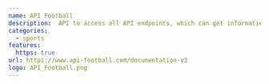 ```yaml
---
name: API Football
description:  API to access all API endpoints, which can get information about Football Leagues & Cups
categories:
  - sports
features:
  https: true
url: https://www.api-football.com/documentation-v3
logo: API_Football.png
---
```

